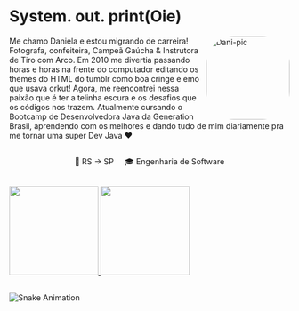 # System. out. print(Oie)
<img align="right" alt="Dani-pic" height="150" style="border-radius:50px;" src="https://i.im.ge/2022/01/25/X7Bugy.png">
 Me chamo Daniela e estou migrando de carreira! Fotografa, confeiteira, Campeã Gaúcha & Instrutora de Tiro com Arco. Em 2010 me divertia passando horas e horas na frente do computador editando os themes do HTML do tumblr como boa cringe e emo que usava orkut! Agora, me reencontrei nessa paixão que é ter a telinha escura e os desafios que os códigos nos trazem. Atualmente cursando o Bootcamp de Desenvolvedora Java da Generation Brasil, aprendendo com os melhores e dando tudo de mim diariamente pra me tornar uma super Dev Java ♥ 
 
 ##

  <p align="center">
    🚀  RS → SP  &nbsp; &nbsp; 🎓 Engenharia de Software 
  </p>
</div>

 ##
 
 <div>                
  <a href="https://github.com/danigoulart">
    <img height="160em" src="https://github-readme-stats.vercel.app/api?username=danigoulart&theme=dracula&show_icons=true" />
    <img height="160em" src="https://github-readme-stats.vercel.app/api/top-langs/?username=danigoulart&layout=compact&langs_count=7&theme=dracula"/>
  </a>
 </div>
  
##


![Snake Animation](https://github.com/danigoulart/danigoulart/blob/output/github-contribution-grid-snake.svg)
  
  ##
  
  
